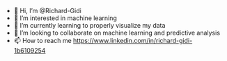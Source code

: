 - 👋 Hi, I’m @Richard-Gidi
- 👀 I’m interested in machine learning
- 🌱 I’m currently learning to properly visualize my data
- 💞️ I’m looking to collaborate on machine learning and predictive analysis
- 📫 How to reach me https://www.linkedin.com/in/richard-gidi-1b6109254

<!---
Richard-Gidi/Richard-Gidi is a ✨ special ✨ repository because its `README.md` (this file) appears on your GitHub profile.
You can click the Preview link to take a look at your changes.
--->
